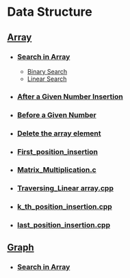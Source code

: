 # Data Structure  

## [Array](https://github.com/rakibul0026/Data-Structure/tree/main/Array)  
- ### [Search in Array](https://github.com/rakibul0026/Data-Structure/tree/main/Array/Search%20in%20array)  
  - [Binary Search](https://github.com/rakibul0026/Data-Structure/blob/main/Array/Search%20in%20array/Binary%20search.cpp)  
  - [Linear Search](https://github.com/rakibul0026/Data-Structure/blob/main/Array/Search%20in%20array/Linear_search.cpp)  
- ### [After a Given Number Insertion](https://github.com/rakibul0026/Data-Structure/blob/main/Array/After_a_given_number_insertion.cpp)  
- ### [Before a Given Number](https://github.com/rakibul0026/Data-Structure/blob/main/Array/Before__a_given_number.cpp)
- ### [Delete the array element](https://github.com/rakibul0026/Data-Structure/blob/main/Array/Delete%20the%20array%20element.cpp)
- ### [First_position_insertion](https://github.com/rakibul0026/Data-Structure/blob/main/Array/First_position_insertion.cpp)
- ### [Matrix_Multiplication.c](https://github.com/rakibul0026/Data-Structure/blob/main/Array/Matrix_Multiplication.c)
- ### [Traversing_Linear array.cpp](https://github.com/rakibul0026/Data-Structure/blob/main/Array/Traversing_Linear%20array.cpp)
- ### [k_th_position_insertion.cpp](https://github.com/rakibul0026/Data-Structure/blob/main/Array/k_th_position_insertion.cpp)
- ### [last_position_insertion.cpp](https://github.com/rakibul0026/Data-Structure/blob/main/Array/last_position_insertion.cpp)
  
## [Graph]()  
- ### [Search in Array](https://github.com/rakibul0026/Data-Structure/tree/main/Array/Search%20in%20array)  


